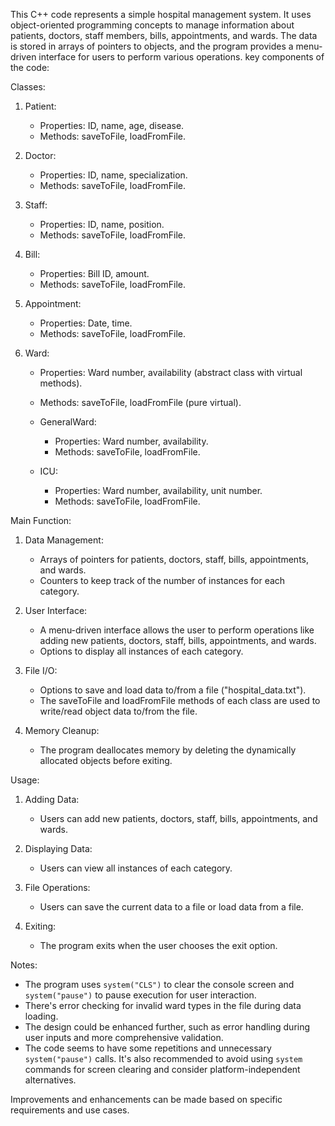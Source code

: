 This C++ code represents a simple hospital management system. It uses object-oriented programming concepts to manage information about patients, doctors, staff members, bills, appointments, and wards. The data is stored in arrays of pointers to objects, and the program provides a menu-driven interface for users to perform various operations.
key components of the code:

Classes:
1. Patient:
   - Properties: ID, name, age, disease.
   - Methods: saveToFile, loadFromFile.

2. Doctor:
   - Properties: ID, name, specialization.
   - Methods: saveToFile, loadFromFile.

3. Staff:
   - Properties: ID, name, position.
   - Methods: saveToFile, loadFromFile.

4. Bill:
   - Properties: Bill ID, amount.
   - Methods: saveToFile, loadFromFile.

5. Appointment:
   - Properties: Date, time.
   - Methods: saveToFile, loadFromFile.

6. Ward:
   - Properties: Ward number, availability (abstract class with virtual methods).
   - Methods: saveToFile, loadFromFile (pure virtual).

   - GeneralWard:
     - Properties: Ward number, availability.
     - Methods: saveToFile, loadFromFile.

   - ICU:
     - Properties: Ward number, availability, unit number.
     - Methods: saveToFile, loadFromFile.

Main Function:
1. Data Management:
   - Arrays of pointers for patients, doctors, staff, bills, appointments, and wards.
   - Counters to keep track of the number of instances for each category.

2. User Interface:
   - A menu-driven interface allows the user to perform operations like adding new patients, doctors, staff, bills, appointments, and wards.
   - Options to display all instances of each category.

3. File I/O:
   - Options to save and load data to/from a file ("hospital_data.txt").
   - The saveToFile and loadFromFile methods of each class are used to write/read object data to/from the file.

4. Memory Cleanup:
   - The program deallocates memory by deleting the dynamically allocated objects before exiting.

Usage:
1. Adding Data:
   - Users can add new patients, doctors, staff, bills, appointments, and wards.

2. Displaying Data:
   - Users can view all instances of each category.

3. File Operations:
   - Users can save the current data to a file or load data from a file.

4. Exiting:
   - The program exits when the user chooses the exit option.

Notes:
- The program uses `system("CLS")` to clear the console screen and `system("pause")` to pause execution for user interaction.
- There's error checking for invalid ward types in the file during data loading.
- The design could be enhanced further, such as error handling during user inputs and more comprehensive validation.
- The code seems to have some repetitions and unnecessary `system("pause")` calls. It's also recommended to avoid using `system` commands for screen clearing and consider platform-independent alternatives.

Improvements and enhancements can be made based on specific requirements and use cases.
